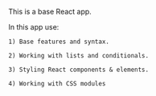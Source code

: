 This is a base React app.

In this app use:

    1) Base features and syntax.

    2) Working with lists and conditionals.

    3) Styling React components & elements.

    4) Working with CSS modules
